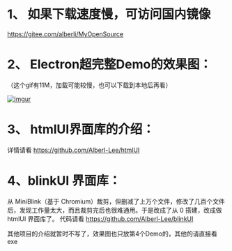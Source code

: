 

# 1、 如果下载速度慢，可访问国内镜像 
https://gitee.com/alberli/MyOpenSource


# 2、 Electron超完整Demo的效果图：
（这个gif有11M，加载可能较慢，也可以下载到本地后再看）

[![imgur](https://github.com/Alberl-Lee/MyOpenSource/raw/main/4%20Electron%20Demo.gif)]()



# 3、 htmlUI界面库的介绍：
详情请看 https://github.com/Alberl-Lee/htmlUI

# 4、blinkUI 界面库：
从 MiniBlink（基于 Chromium）裁剪，但删减了上万个文件，修改了几百个文件后，发现工作量太大，而且裁剪完后也很难通用。于是改成了从 0 搭建，改成做 htmlUI 界面库了。
代码请看 https://github.com/Alberl-Lee/blinkUI


其他项目的介绍就暂时不写了，效果图也只放第4个Demo的，其他的请直接看exe


